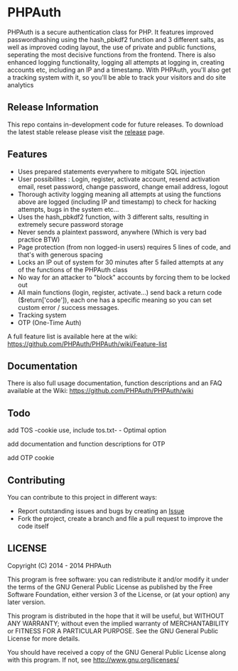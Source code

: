 PHPAuth
====================

PHPAuth is a secure authentication class for PHP. 
It features improved passwordhashing using the hash_pbkdf2 function and 3 different salts, as well as improved coding layout, the use of private and public functions, seperating the most decisive functions from the frontend. 
There is also enhanced logging functionality, logging all attempts at logging in, creating accounts etc, including an IP and a timestamp.
With PHPAuth, you'll also get a tracking system with it, so you'll be able to track your visitors and do site analytics

Release Information
---------------
This repo contains in-development code for future releases. To download the
latest stable release please visit the [release](https://github.com/PHPAuth/PHPAuth/releases) page.

Features
---------------

* Uses prepared statements everywhere to mitigate SQL injection
* User possibilites : Login, register, activate account, resend activation email, reset password, change password, change email address, logout
* Thorough activity logging meaning all attempts at using the functions above are logged (including IP and timestamp) to check for hacking attempts, bugs in the system etc...
* Uses the hash_pbkdf2 function, with 3 different salts, resulting in extremely secure password storage
* Never sends a plaintext password, anywhere (Which is very bad practice BTW)
* Page protection (from non logged-in users) requires 5 lines of code, and that's with generous spacing
* Locks an IP out of system for 30 minutes after 5 failed attempts at any of the functions of the PHPAuth class
* No way for an attacker to "block" accounts by forcing them to be locked out
* All main functions (login, register, activate...) send back a return code ($return['code']), each one has a specific meaning so you can set custom error / success messages.
* Tracking system
* OTP (One-Time Auth)


A full feature list is available here at the wiki: https://github.com/PHPAuth/PHPAuth/wiki/Feature-list

Documentation
---------------
There is also full usage documentation, function descriptions and an FAQ available at the Wiki: https://github.com/PHPAuth/PHPAuth/wiki

Todo
---------------
add TOS -cookie use, include tos.txt- - Optimal option

add documentation and function descriptions for OTP

add OTP cookie

Contributing
---------------

You can contribute to this project in different ways:

* Report outstanding issues and bugs by creating an [Issue](https://github.com/PHPAuth/PHPAuth/issues/new)
* Fork the project, create a branch and file a pull request to improve the code itself


LICENSE
---------------
Copyright (C) 2014 - 2014  PHPAuth

This program is free software: you can redistribute it and/or modify
it under the terms of the GNU General Public License as published by
the Free Software Foundation, either version 3 of the License, or
(at your option) any later version.

This program is distributed in the hope that it will be useful,
but WITHOUT ANY WARRANTY; without even the implied warranty of
MERCHANTABILITY or FITNESS FOR A PARTICULAR PURPOSE.  See the
GNU General Public License for more details.

You should have received a copy of the GNU General Public License
along with this program.  If not, see <http://www.gnu.org/licenses/>

